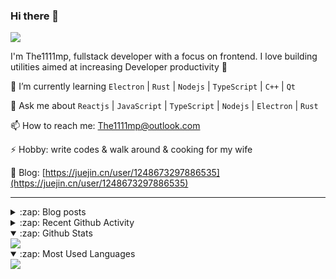 ### Hi there 👋

![](https://komarev.com/ghpvc/?username=1111mp&color=green)

I'm The1111mp, fullstack developer with a focus on frontend. I love building utilities aimed at increasing Developer productivity 🙌

🌱 I’m currently learning `Electron` | `Rust` | `Nodejs` | `TypeScript` | `C++` | `Qt`

💬 Ask me about `Reactjs` | `JavaScript` | `TypeScript` | `Nodejs` | `Electron` | `Rust`

📫 How to reach me: <a href="mailto:The1111mp@outlook.com">The1111mp@outlook.com</a>

⚡ Hobby: write codes & walk around & cooking for my wife

📖 Blog: [https://juejin.cn/user/1248673297886535](https://juejin.cn/user/1248673297886535)

***

<details>
  <summary>:zap: Blog posts</summary>

  - [这里有从零开始构建现代化前端UI组件库所需要的一切](https://juejin.cn/post/7324011329883045915)
  - [使用 nvm-desktop 轻松安装和管理多个 node 版本](https://juejin.cn/post/7267791228872179727)
  - [Electron 中集成 SQLite3 数据库的最佳实践](https://juejin.cn/post/7202807471881306172)
  - [从0开发IM，单聊群聊在线离线消息以及消息的已读未读功能](https://juejin.cn/post/7202583557751865401)
  - [Electron（网页）中实现接近微信消息发送体验的消息输入框及界面](https://juejin.cn/post/7252505446396575781)
  - [Qt中基于QWebEngineView和QWebChannel实现与web的交互](https://juejin.cn/post/7238423148555501629)
</details>

<details>
  <summary>:zap: Recent Github Activity</summary>

  <!--START_SECTION:activity-->
1. 🗣 Commented on [#190](https://github.com/1111mp/nvm-desktop/issues/190#issuecomment-3043441859) in [1111mp/nvm-desktop](https://github.com/1111mp/nvm-desktop)
2. 🗣 Commented on [#189](https://github.com/1111mp/nvm-desktop/pull/189#issuecomment-3018542265) in [1111mp/nvm-desktop](https://github.com/1111mp/nvm-desktop)
3. 🎉 Merged PR [#189](https://github.com/1111mp/nvm-desktop/pull/189) in [1111mp/nvm-desktop](https://github.com/1111mp/nvm-desktop)
4. 🗣 Commented on [#187](https://github.com/1111mp/nvm-desktop/issues/187#issuecomment-2938257204) in [1111mp/nvm-desktop](https://github.com/1111mp/nvm-desktop)
5. 🗣 Commented on [#187](https://github.com/1111mp/nvm-desktop/issues/187#issuecomment-2934451378) in [1111mp/nvm-desktop](https://github.com/1111mp/nvm-desktop)
6. 🗣 Commented on [#187](https://github.com/1111mp/nvm-desktop/issues/187#issuecomment-2934318588) in [1111mp/nvm-desktop](https://github.com/1111mp/nvm-desktop)
7. 🗣 Commented on [#186](https://github.com/1111mp/nvm-desktop/issues/186#issuecomment-2926766533) in [1111mp/nvm-desktop](https://github.com/1111mp/nvm-desktop)
8. 🔒 Closed issue [#186](https://github.com/1111mp/nvm-desktop/issues/186) in [1111mp/nvm-desktop](https://github.com/1111mp/nvm-desktop)
9. 🗣 Commented on [#186](https://github.com/1111mp/nvm-desktop/issues/186#issuecomment-2926708419) in [1111mp/nvm-desktop](https://github.com/1111mp/nvm-desktop)
10. 🗣 Commented on [#186](https://github.com/1111mp/nvm-desktop/issues/186#issuecomment-2926679604) in [1111mp/nvm-desktop](https://github.com/1111mp/nvm-desktop)
  <!--END_SECTION:activity-->
</details>

<details open>
  <summary>:zap: Github Stats</summary>

  <img align="center" src="https://github-readme-stats-sigma-five.vercel.app/api?username=1111mp&show_icons=true&hide_border=true&theme=gruvbox" />
</details>

<details open>
  <summary>:zap: Most Used Languages</summary>

  <img align="center" src="https://github-readme-stats-sigma-five.vercel.app/api/top-langs/?username=1111mp&layout=compact&show_icons=true&hide_border=true&theme=gruvbox" />
</details>


<!--
**1111mp/1111mp** is a ✨ _special_ ✨ repository because its `README.md` (this file) appears on your GitHub profile.

Here are some ideas to get you started:

- 🔭 I’m currently working on ...
- 🌱 I’m currently learning ...
- 👯 I’m looking to collaborate on ...
- 🤔 I’m looking for help with ...
- 💬 Ask me about ...
- 📫 How to reach me: ...
- 😄 Pronouns: ...
- ⚡ Fun fact: ...
-->

